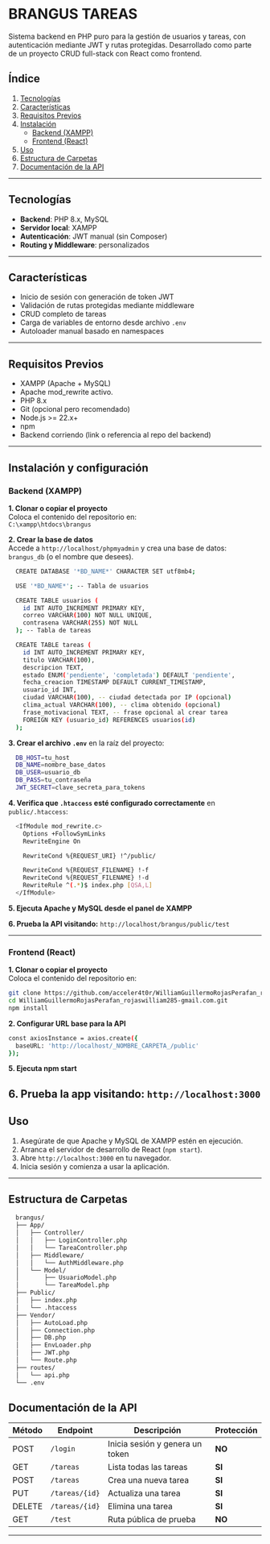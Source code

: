 
# BRANGUS TAREAS

Sistema backend en PHP puro para la gestión de usuarios y tareas, con autenticación mediante JWT y rutas protegidas. Desarrollado como parte de un proyecto CRUD full-stack con React como frontend.

## Índice

1. [Tecnologías](#tecnologías)  
2. [Características](#características)  
3. [Requisitos Previos](#requisitos-previos)  
4. [Instalación](#instalación)  
   - [Backend (XAMPP)](#backend-xampp)  
   - [Frontend (React)](#frontend-react)  
5. [Uso](#uso)  
6. [Estructura de Carpetas](#estructura-de-carpetas)  
7. [Documentación de la API](#documentación-de-la-api)

---
## Tecnologías

- **Backend**: PHP 8.x, MySQL  
- **Servidor local**: XAMPP
- **Autenticación**: JWT manual (sin Composer)
- **Routing y Middleware**: personalizados

---

## Características

- Inicio de sesión con generación de token JWT  
- Validación de rutas protegidas mediante middleware  
- CRUD completo de tareas  
- Carga de variables de entorno desde archivo `.env`  
- Autoloader manual basado en namespaces  

---

## Requisitos Previos

- XAMPP (Apache + MySQL)
- Apache mod_rewrite activo.
- PHP 8.x
- Git (opcional pero recomendado)
- Node.js >= 22.x+
- npm
- Backend corriendo (link o referencia al repo del backend)

---

## Instalación y configuración

### Backend (XAMPP)

**1. Clonar o copiar el proyecto**  
   Coloca el contenido del repositorio en:  
   `C:\xampp\htdocs\brangus`

**2. Crear la base de datos**  
   Accede a `http://localhost/phpmyadmin` y crea una base de datos:  
   `brangus_db` (o el nombre que desees).

  ```bash
    CREATE DATABASE '*BD_NAME*' CHARACTER SET utf8mb4; 

    USE '*BD_NAME*'; -- Tabla de usuarios 

    CREATE TABLE usuarios ( 
      id INT AUTO_INCREMENT PRIMARY KEY, 
      correo VARCHAR(100) NOT NULL UNIQUE, 
      contrasena VARCHAR(255) NOT NULL 
    ); -- Tabla de tareas 

    CREATE TABLE tareas ( 
      id INT AUTO_INCREMENT PRIMARY KEY, 
      titulo VARCHAR(100), 
      descripcion TEXT, 
      estado ENUM('pendiente', 'completada') DEFAULT 'pendiente', 
      fecha_creacion TIMESTAMP DEFAULT CURRENT_TIMESTAMP, 
      usuario_id INT, 
      ciudad VARCHAR(100), -- ciudad detectada por IP (opcional) 
      clima_actual VARCHAR(100), -- clima obtenido (opcional) 
      frase_motivacional TEXT, -- frase opcional al crear tarea 
      FOREIGN KEY (usuario_id) REFERENCES usuarios(id) 
    ); 
  ```

**3. Crear el archivo `.env`** en la raíz del proyecto:

```bash
  DB_HOST=tu_host
  DB_NAME=nombre_base_datos
  DB_USER=usuario_db
  DB_PASS=tu_contraseña
  JWT_SECRET=clave_secreta_para_tokens
```

**4. Verifica que `.htaccess` esté configurado correctamente** en `public/.htaccess`:
```bash
  <IfModule mod_rewrite.c>
    Options +FollowSymLinks
    RewriteEngine On

    RewriteCond %{REQUEST_URI} !^/public/

    RewriteCond %{REQUEST_FILENAME} !-f
    RewriteCond %{REQUEST_FILENAME} !-d
    RewriteRule ^(.*)$ index.php [QSA,L]
  </IfModule>

```

**5. Ejecuta Apache y MySQL desde el panel de XAMPP**

**6. Prueba la API visitando:** `http://localhost/brangus/public/test`

---

### Frontend (React)

**1. Clonar o copiar el proyecto**  
   Coloca el contenido del repositorio en:  
  ```bash
  git clone https://github.com/acceler4t0r/WilliamGuillermoRojasPerafan_rojaswilliam285-gmail.com.git
  cd WilliamGuillermoRojasPerafan_rojaswilliam285-gmail.com.git
  npm install
  ```

**2. Configurar URL base para la API**  
  ```bash
  const axiosInstance = axios.create({
    baseURL: 'http://localhost/_NOMBRE_CARPETA_/public'
  });
  ```

**5. Ejecuta npm start**

**6. Prueba la app visitando:** `http://localhost:3000`
---

## Uso

1. Asegúrate de que Apache y MySQL de XAMPP estén en ejecución.
2. Arranca el servidor de desarrollo de React (`npm start`).
3. Abre `http://localhost:3000` en tu navegador.
4. Inicia sesión y comienza a usar la aplicación.

---

## Estructura de Carpetas
```bash
  brangus/
  ├── App/
  │   ├── Controller/
  │   │   ├── LoginController.php
  │   │   └── TareaController.php
  │   ├── Middleware/
  │   │   └── AuthMiddleware.php
  │   └── Model/
  │       ├── UsuarioModel.php
  │       └── TareaModel.php
  ├── Public/
  │   ├── index.php
  │   └── .htaccess
  ├── Vendor/
  │   ├── AutoLoad.php
  │   ├── Connection.php
  │   ├── DB.php
  │   ├── EnvLoader.php
  │   ├── JWT.php
  │   └── Route.php
  ├── routes/
  │   └── api.php
  └── .env
```

## Documentación de la API

| Método | Endpoint             | Descripción                   | Protección|
| ------ | -------------------- | ---------------------         |---------- |
| POST   | `/login`             |Inicia sesión y genera un token|   **NO**  |
| GET    | `/tareas`            |Lista todas las tareas         |   **SI**  |
| POST   | `/tareas`            |Crea una nueva tarea           |   **SI**  | 
| PUT    | `/tareas/{id}`       |Actualiza una tarea            |   **SI**  |
| DELETE | `/tareas/{id}`       |Elimina una tarea              |   **SI**  |
| GET    | `/test`              |Ruta pública de prueba         |   **NO**  |


---


